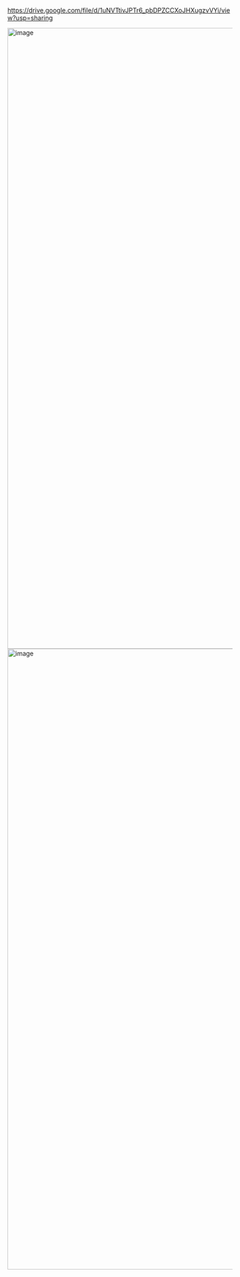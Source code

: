 https://drive.google.com/file/d/1uNVTtivJPTr6_pbDPZCCXoJHXugzvVYi/view?usp=sharing

<img width="2558" height="1390" alt="image" src="https://github.com/user-attachments/assets/2f2794d0-2b28-4a73-976b-8a14706af1cf" />
<img width="2559" height="1390" alt="image" src="https://github.com/user-attachments/assets/c021d92e-378a-4295-b79a-e13acf9b5499" />
